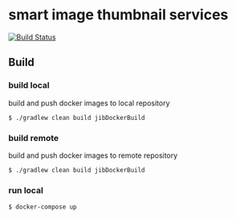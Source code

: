 # smart image thumbnail services

[![Build Status](https://travis-ci.org/smartsquare/thumby.svg?branch=master)](https://travis-ci.org/smartsquare/thumby)

## Build

### build local

build and push docker images to local repository

`$ ./gradlew clean build jibDockerBuild`

### build remote 

build and push docker images to remote repository

`$ ./gradlew clean build jibDockerBuild`


### run local

`$ docker-compose up`
